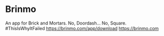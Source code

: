 # Brinmo
An app for Brick and Mortars. No, Doordash... No, Square. #ThisIsWhyItFailed
https://brinmo.com/app/download
https://brinmo.com
